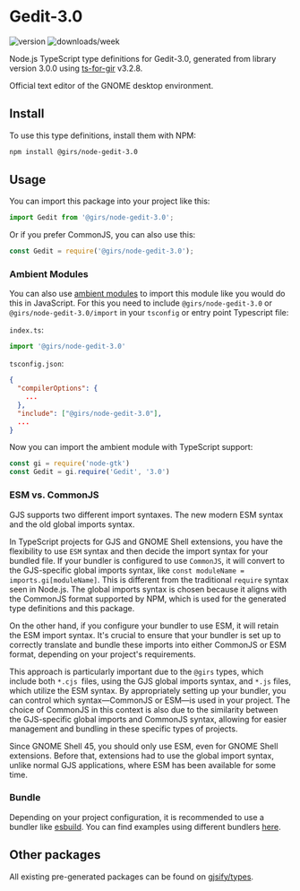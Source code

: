 
# Gedit-3.0

![version](https://img.shields.io/npm/v/@girs/node-gedit-3.0)
![downloads/week](https://img.shields.io/npm/dw/@girs/node-gedit-3.0)


Node.js TypeScript type definitions for Gedit-3.0, generated from library version 3.0.0 using [ts-for-gir](https://github.com/gjsify/ts-for-gir) v3.2.8.

Official text editor of the GNOME desktop environment.

## Install

To use this type definitions, install them with NPM:
```bash
npm install @girs/node-gedit-3.0
```

## Usage

You can import this package into your project like this:
```ts
import Gedit from '@girs/node-gedit-3.0';
```

Or if you prefer CommonJS, you can also use this:
```ts
const Gedit = require('@girs/node-gedit-3.0');
```

### Ambient Modules

You can also use [ambient modules](https://github.com/gjsify/ts-for-gir/tree/main/packages/cli#ambient-modules) to import this module like you would do this in JavaScript.
For this you need to include `@girs/node-gedit-3.0` or `@girs/node-gedit-3.0/import` in your `tsconfig` or entry point Typescript file:

`index.ts`:
```ts
import '@girs/node-gedit-3.0'
```

`tsconfig.json`:
```json
{
  "compilerOptions": {
    ...
  },
  "include": ["@girs/node-gedit-3.0"],
  ...
}
```

Now you can import the ambient module with TypeScript support: 

```ts
const gi = require('node-gtk')
const Gedit = gi.require('Gedit', '3.0')
```



### ESM vs. CommonJS

GJS supports two different import syntaxes. The new modern ESM syntax and the old global imports syntax.

In TypeScript projects for GJS and GNOME Shell extensions, you have the flexibility to use `ESM` syntax and then decide the import syntax for your bundled file. If your bundler is configured to use `CommonJS`, it will convert to the GJS-specific global imports syntax, like `const moduleName = imports.gi[moduleName]`. This is different from the traditional `require` syntax seen in Node.js. The global imports syntax is chosen because it aligns with the CommonJS format supported by NPM, which is used for the generated type definitions and this package.

On the other hand, if you configure your bundler to use ESM, it will retain the ESM import syntax. It's crucial to ensure that your bundler is set up to correctly translate and bundle these imports into either CommonJS or ESM format, depending on your project's requirements.

This approach is particularly important due to the `@girs` types, which include both `*.cjs `files, using the GJS global imports syntax, and `*.js` files, which utilize the ESM syntax. By appropriately setting up your bundler, you can control which syntax—CommonJS or ESM—is used in your project. The choice of CommonJS in this context is also due to the similarity between the GJS-specific global imports and CommonJS syntax, allowing for easier management and bundling in these specific types of projects.

Since GNOME Shell 45, you should only use ESM, even for GNOME Shell extensions. Before that, extensions had to use the global import syntax, unlike normal GJS applications, where ESM has been available for some time.

### Bundle

Depending on your project configuration, it is recommended to use a bundler like [esbuild](https://esbuild.github.io/). You can find examples using different bundlers [here](https://github.com/gjsify/ts-for-gir/tree/main/examples).

## Other packages

All existing pre-generated packages can be found on [gjsify/types](https://github.com/gjsify/types).

